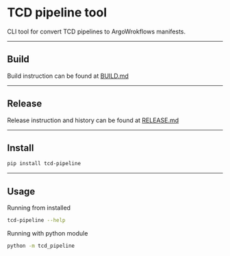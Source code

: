 # TCD pipeline tool

CLI tool for convert TCD pipelines to ArgoWrokflows manifests.

---

## Build

Build instruction can be found at [BUILD.md](BUILD.md)

---

## Release

Release instruction and history can be found at [RELEASE.md](RELEASE.md)

---

## Install

```sh
pip install tcd-pipeline
```

---

## Usage

Running from installed

```sh
tcd-pipeline --help
```

Running with python module

```sh
python -m tcd_pipeline
```
